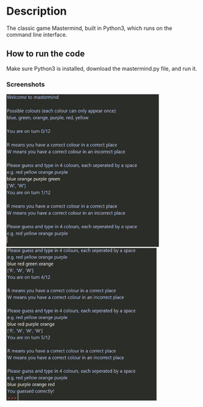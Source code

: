 # Description
The classic game Mastermind, built in Python3, which runs on the command line interface.

## How to run the code
Make sure Python3 is installed, download the mastermind.py file, and run it.

### Screenshots
<p float="left">
<img src="images\screenshot1.png" height="400"/>
<img src="images\screenshot2.png" height="400"/>
</p>
